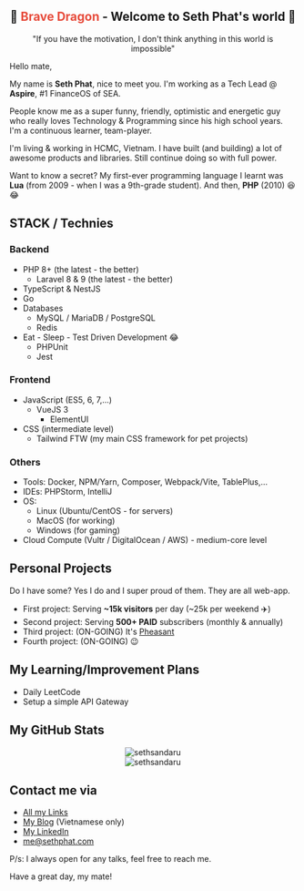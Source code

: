<h2 align="center">
  🐉 <span style="color:#e74c3c;">Brave Dragon</span> - Welcome to Seth Phat's world 👋
</h1>

<p align="center">"If you have the motivation, I don't think anything in this world is impossible"</p>

Hello mate,

My name is **Seth Phat**, nice to meet you. I'm working as a Tech Lead @ **Aspire**, #1 FinanceOS of SEA.

People know me as a super funny, friendly, optimistic and energetic guy who really loves Technology & Programming since his high school years. I'm a continuous learner, team-player.

I'm living & working in HCMC, Vietnam. I have built (and building) a lot of awesome products and libraries. Still continue doing so with full power.

Want to know a secret? My first-ever programming language I learnt was **Lua** (from 2009 - when I was a 9th-grade student). And then, **PHP** (2010) 😆 😂

## STACK / Technies

### Backend
- PHP 8+ (the latest - the better)
  - Laravel 8 & 9 (the latest - the better)
- TypeScript & NestJS
- Go
- Databases
  - MySQL / MariaDB / PostgreSQL
  - Redis
- Eat - Sleep - Test Driven Development 😂
    - PHPUnit
    - Jest

### Frontend
- JavaScript (ES5, 6, 7,...)
  - VueJS 3
    - ElementUI
- CSS (intermediate level)
  - Tailwind FTW (my main CSS framework for pet projects)

### Others
- Tools: Docker, NPM/Yarn, Composer, Webpack/Vite, TablePlus,...
- IDEs: PHPStorm, IntelliJ
- OS: 
    - Linux (Ubuntu/CentOS - for servers)
    - MacOS (for working)
    - Windows (for gaming)
- Cloud Compute (Vultr / DigitalOcean / AWS) - medium-core level

## Personal Projects 
Do I have some? Yes I do and I super proud of them. They are all web-app.

- First project: Serving **~15k visitors** per day (~25k per weekend ✈️)
- Second project: Serving **500+ PAID** subscribers (monthly & annually)
- Third project: (ON-GOING) It's [Pheasant](https://github.com/sethsandaru/pheasant)
- Fourth project: (ON-GOING) :wink:

## My Learning/Improvement Plans

- Daily LeetCode
- Setup a simple API Gateway

## My GitHub Stats

<p align="center">
<img src="https://github-readme-stats.vercel.app/api?username=sethsandaru&show_icons=true&theme=vue-dark&count_private=true" alt="sethsandaru" /> <br />
<img src="https://github-readme-stats.vercel.app/api/top-langs/?username=sethsandaru&layout=compact&theme=vue-dark" alt="sethsandaru" /> 
</p>

## Contact me via
- [All my Links](https://bio.link/sethphat)
- [My Blog](https://sethphat.com) (Vietnamese only)
- [My LinkedIn](https://www.linkedin.com/in/sethphat/)
- me@sethphat.com

P/s: I always open for any talks, feel free to reach me.

Have a great day, my mate!
